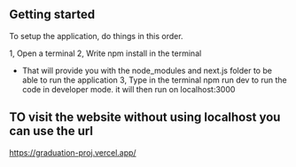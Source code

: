 ## Getting started

To setup the application, do things in this order.

1, Open a terminal
2, Write npm install in the terminal

- That will provide you with the node_modules and next.js folder to be able to run the application
  3, Type in the terminal npm run dev to run the code in developer mode. it will then run on localhost:3000

## TO visit the website without using localhost you can use the url

https://graduation-proj.vercel.app/
